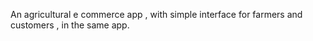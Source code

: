 An agricultural e commerce app , with simple interface for farmers and customers , in the same app.

